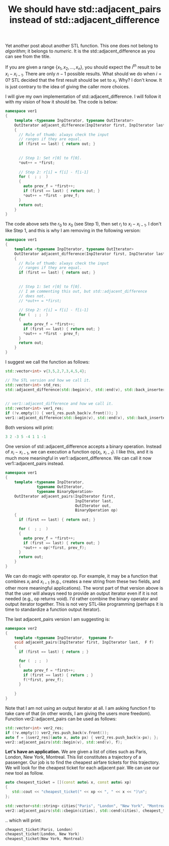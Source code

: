 ﻿---
layout: post
title: "We should have std::adjacent_pairs instead of std::adjacent_difference"
categories: C++
keywords: programming; C++
---


Yet another post about another STL function. This one does not belong to *algorithm*; it belongs to *numeric*. It is the std::adjacent_difference as you can see from the title. 

If you are given a range $\{x_1, x_2, \dots, x_n\}$, you should expect the $i^{th}$ result to be $x_{i} - x_{i-1}$. There are only $n-1$ possible results. What should we do when $i = 0$? STL decided that the first result should be set to $x_i$. Why? I don't know. It is just contrary to the idea of giving the caller more choices. 

I will give my own implementation of std::adjacent_difference. I will follow it with my vision of how it should be. The code is below: 

```cpp
namespace ver1
{
    template <typename InpIterator, typename OutIterator>
    OutIterator adjacent_difference(InpIterator first, InpIterator last, OutIterator out) 
    {
      // Rule of thumb: always check the input 
      // ranges if they are equal. 
      if (first == last) { return out; } 
      
      
      // Step 1: Set r[0] to f[0]. 
      *out++ = *first;
      
      // Step 2: r[i] = f[i] - f[i-1]
      for (  ; ;  ) 
      {
        auto prev_f = *first++; 
        if (first == last) { return out; }
        *out++ = *first - prev_f; 
      }
      return out; 
    } 
}
```


The code above sets the $r_0$ to $x_0$ (see Step 1), then set $r_i$ to $x_{i} - x_{i-1}$.  I don't like Step 1, and this is why I am removing in the following version: 

```cpp
namespace ver1
{
    template <typename InpIterator, typename OutIterator>
    OutIterator adjacent_difference(InpIterator first, InpIterator last, OutIterator out) 
    {
      // Rule of thumb: always check the input 
      // ranges if they are equal. 
      if (first == last) { return out; } 
      
      
      // Step 1: Set r[0] to f[0]. 
      // I am commenting this out, but std::adjacent_difference 
      // does not. 
      // *out++ = *first;
      
      // Step 2: r[i] = f[i] - f[i-1]
      for (  ; ;  ) 
      {
        auto prev_f = *first++; 
        if (first == last) { return out; }
        *out++ = *first - prev_f; 
      }
      return out; 
    } 
}
```



I suggest we call the function as follows: 

```cpp
std::vector<int> v{3,5,2,7,3,4,5,4};

// The STL version and how we call it. 
std::vector<int> std_res; 
std::adjacent_difference(std::begin(v), std::end(v), std::back_inserter(std_res));
    
    
// ver1::adjacent_difference and how we call it. 
std::vector<int> ver1_res;
if (!v.empty()) { ver1_res.push_back(v.front()); } 
ver1::adjacent_difference(std::begin(v), std::end(v), std::back_inserter(ver1_res));
```

Both versions will print: 
```cpp
3 2 -3 5 -4 1 1 -1
```

One version of std::adjacent_difference accepts a binary operation. Instead of $x_i - x_{i-1}$, we can execution a function op($x_i$, $x_{i-1}$). I like this, and it is much more meaningful in ver1::adjacent_difference. We can call it now ver1::adjacent_pairs instead. 

```cpp
namespace ver1
{
    template <typename InpIterator, 
              typename OutIterator, 
              typename BinaryOperation>
    OutIterator adjacent_pairs(InpIterator first, 
                               InpIterator last, 
                               OutIterator out, 
                               BinaryOperation op) 
    {
      if (first == last) { return out; } 

      for (  ; ;  ) 
      {
        auto prev_f = *first++; 
        if (first == last) { return out; }
        *out++ = op(*first, prev_f); 
      }
      return out; 
    } 
}
```

We can do magic with operator op. For example, it may be a function that combines $x_i$ and $x_{i-1}$ (e.g., creates a new string from these two fields, and other more meaningful applications). The worst part of that version above is that the user will always need to provide an output iterator even if it is not needed (e.g., op returns void).  I'd rather combine the binary operator and output iterator together. This is not very STL-like programming (perhaps it is time to standardize a function output iterator). 

The last adjacent_pairs version I am suggesting is: 

```cpp
namespace ver2
{   
    template <typename InpIterator,  typename F>
    void adjacent_pairs(InpIterator first, InpIterator last,  F f) 
    {
      if (first == last) { return ; } 

      for (  ; ;  ) 
      {
        auto prev_f = *first++; 
        if (first == last) { return ; }
        f(*first, prev_f); 
      }
 
    } 
}
```

Note that I am not using an output iterator at all. I am asking function f to take care of that (in other words, I am giving the users more freedom). Function ver2::adjacent_pairs can be used as follows: 

```cpp
std::vector<int> ver2_res; 
if (!v.empty()) ver2_res.push_back(v.front());
auto f = [&ver2_res](auto x, auto px) { ver2_res.push_back(x-px); };
ver2::adjacent_pairs(std::begin(v), std::end(v), f);
```

**Let's have an application.** We are given a list of cities such as Paris, London, New York, Montreal. This list constitutes a trajectory of a passenger. Our job is to find the cheapest airfare tickets for this trajectory.  We will look for the cheapest ticket for each adjacent pair. We can use our new tool as follow. 

```cpp
auto cheapest_ticket = [](const auto& x, const auto& xp) 
{
   std::cout << "cheapest_ticket(" << xp << ", " << x << ")\n"; 
}; 
    
std::vector<std::string> cities{"Paris", "London", "New York", "Montreal"}; 
ver2::adjacent_pairs(std::cbegin(cities), std::cend(cities), cheapest_ticket);  
```

.. which will print: 

```cpp
cheapest_ticket(Paris, London)
cheapest_ticket(London, New York)
cheapest_ticket(New York, Montreal)
```

